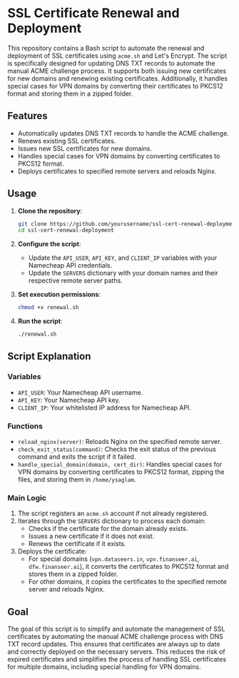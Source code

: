 # SSL Certificate Renewal and Deployment

This repository contains a Bash script to automate the renewal and deployment of SSL certificates using `acme.sh` and Let's Encrypt. The script is specifically designed for updating DNS TXT records to automate the manual ACME challenge process. It supports both issuing new certificates for new domains and renewing existing certificates. Additionally, it handles special cases for VPN domains by converting their certificates to PKCS12 format and storing them in a zipped folder.

## Features

- Automatically updates DNS TXT records to handle the ACME challenge.
- Renews existing SSL certificates.
- Issues new SSL certificates for new domains.
- Handles special cases for VPN domains by converting certificates to PKCS12 format.
- Deploys certificates to specified remote servers and reloads Nginx.

## Usage

1. **Clone the repository**:
    ```bash
    git clone https://github.com/yourusername/ssl-cert-renewal-deployment.git
    cd ssl-cert-renewal-deployment
    ```

2. **Configure the script**:
    - Update the `API_USER`, `API_KEY`, and `CLIENT_IP` variables with your Namecheap API credentials.
    - Update the `SERVERS` dictionary with your domain names and their respective remote server paths.

3. **Set execution permissions**:
    ```bash
    chmod +x renewal.sh
    ```

4. **Run the script**:
    ```bash
    ./renewal.sh
    ```

## Script Explanation

### Variables

- `API_USER`: Your Namecheap API username.
- `API_KEY`: Your Namecheap API key.
- `CLIENT_IP`: Your whitelisted IP address for Namecheap API.

### Functions

- `reload_nginx(server)`: Reloads Nginx on the specified remote server.
- `check_exit_status(command)`: Checks the exit status of the previous command and exits the script if it failed.
- `handle_special_domain(domain, cert_dir)`: Handles special cases for VPN domains by converting certificates to PKCS12 format, zipping the files, and storing them in `/home/ysaglam`.

### Main Logic

1. The script registers an `acme.sh` account if not already registered.
2. Iterates through the `SERVERS` dictionary to process each domain:
   - Checks if the certificate for the domain already exists.
   - Issues a new certificate if it does not exist.
   - Renews the certificate if it exists.
3. Deploys the certificate:
   - For special domains (`vpn.dataseers.in`, `vpn.finanseer.ai`, `dfw.finanseer.ai`), it converts the certificates to PKCS12 format and stores them in a zipped folder.
   - For other domains, it copies the certificates to the specified remote server and reloads Nginx.

## Goal

The goal of this script is to simplify and automate the management of SSL certificates by automating the manual ACME challenge process with DNS TXT record updates. This ensures that certificates are always up to date and correctly deployed on the necessary servers. This reduces the risk of expired certificates and simplifies the process of handling SSL certificates for multiple domains, including special handling for VPN domains.
